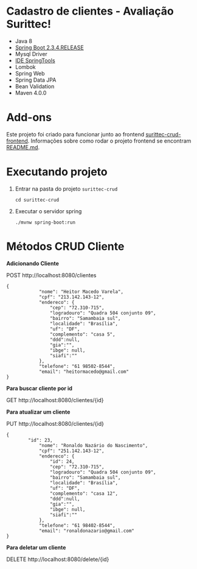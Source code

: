 # Cadastro de clientes - Avaliação Surittec!

* Java 8
* [Spring Boot 2.3.4.RELEASE](https://start.spring.io/)
* Mysql Driver
* [IDE SpringTools](https://spring.io/tools)
* Lombok
* Spring Web
* Spring Data JPA
* Bean Validation
* Maven 4.0.0

# Add-ons
Este projeto foi criado para funcionar junto ao frontend 
[surittec-crud-frontend](https://github.com/andrebrandaodf/surittec-crud-frontend).
Informações sobre como rodar o projeto frontend se encontram [README.md](https://github.com/andrebrandaodf/surittec-crud-frontend/blob/main/README.md). 

# Executando projeto

1. Entrar na pasta do projeto `surittec-crud` 

	`cd surittec-crud`
 
2. Executar o servidor spring 

	`./mvnw spring-boot:run`

# Métodos CRUD Cliente

**Adicionando Cliente**

POST http://localhost:8080/clientes 

```
{
            "nome": "Heitor Macedo Varela",
            "cpf": "213.142.143-12",
            "endereco": {
                "cep": "72.310-715",
                "logradouro": "Quadra 504 conjunto 09",
                "bairro": "Samambaia sul",
                "localidade": "Brasília",
                "uf": "DF",
                "complemento": "casa 5",
                "ddd":null,
                "gia":"",
                "ibge": null,
                "siafi":""
            },
            "telefone": "61 98502-8544",
            "email": "heitormacedo@gmail.com"
}
```

**Para buscar cliente por id**

GET http://localhost:8080/clientes/{id}


**Para atualizar um cliente**

PUT http://localhost:8080/clientes/{id}

```
{
	    "id": 23,
            "nome": "Ronaldo Nazário do Nascimento",
            "cpf": "251.142.143-12",
            "endereco": {
            	"id": 24,
                "cep": "72.310-715",
                "logradouro": "Quadra 504 conjunto 09",
                "bairro": "Samambaia sul",
                "localidade": "Brasília",
                "uf": "DF",
                "complemento": "casa 12",
                "ddd":null,
                "gia":"",
                "ibge": null,
                "siafi":""
            },
            "telefone": "61 98402-8544",
            "email": "ronaldonazario@gmail.com"
}
```

**Para deletar um cliente**

DELETE http://localhost:8080/delete/{id}
